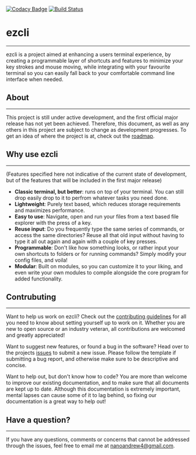 [![Codacy Badge](https://api.codacy.com/project/badge/Grade/7445f61eb56f4cd9bfcf41cbeab9aae9)](https://www.codacy.com/app/nanoandrew4/ezcli?utm_source=github.com&amp;utm_medium=referral&amp;utm_content=nanoandrew4/ezcli&amp;utm_campaign=Badge_Grade)
[![Build Status](https://travis-ci.org/nanoandrew4/ezcli.svg?branch=master)](https://travis-ci.org/nanoandrew4/ezcli)

# ezcli
---

ezcli is a project aimed at enhancing a users terminal experience, by creating a programmable layer of shortcuts and features to minimize your key strokes and mouse moving, while integrating with your favourite terminal so you can easily fall back to your comfortable command line interface when needed.

## About
---

This project is still under active development, and the first official major release has not yet been achieved. Therefore, this document, as well as any others in this project are subject to change as development progresses.
To get an idea of where the project is at, check out the [roadmap](docs/ROADMAP.md).

## Why use ezcli
---

(Features specified here not indicative of the current state of development, but of the features that will be included in the first major release)

* **Classic terminal, but better**: runs on top of your terminal. You can still drop easily drop to it to perfrom whatever tasks you need done.
* **Lightweight**: Purely text based, which reduces storage requirements and maximizes performance.
* **Easy to use**: Navigate, open and run your files from a text based file explorer with the press of a key.
* **Reuse input**: Do you frequently type the same series of commands, or access the same directories? Reuse all that old input without having to type it all out again and again with a couple of key presses.
* **Programmable**: Don't like how something looks, or rather input your own shortcuts to folders or for running commands? Simply modify your config files, and voila!
* **Modular**: Built on modules, so you can customize it to your liking, and even write your own modules to compile alongside the core program for added functionality.

## Contrubuting
---

Want to help us work on ezcli? Check out the [contributing guidelines](docs/CONTRIBUTING.md) for all you need to know about setting yourself up to work on it. Whether you are new to open source or an industry veteran, all contributions are welcomed and greatly appreciated!

Want to suggest new features, or found a bug in the software? Head over to the projects [issues](https://github.com/nanoandrew4/ezcli/issues) to submit a new issue. Please follow the template if submitting a bug report, and otherwise make sure to be descriptive and concise.

Want to help out, but don't know how to code? You are more than welcome to improve our existing documentation, and to make sure that all documents are kept up to date. Although this documentation is extremely important, mental lapses can cause some of it to lag behind, so fixing our documentation is a great way to help out!

## Have a question?
---

If you have any questions, comments or concerns that cannot be addressed through the issues, feel free to email me at <nanoandrew4@gmail.com>. 
